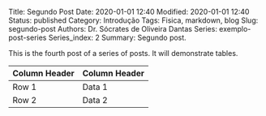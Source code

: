 Title: Segundo Post
Date: 2020-01-01 12:40
Modified: 2020-01-01 12:40
Status: published
Category: Introdução
Tags: Fisica, markdown, blog
Slug: segundo-post
Authors: Dr. Sócrates de Oliveira Dantas
Series: exemplo-post-series
Series_index: 2
Summary: Segundo post.

This is the fourth post of a series of posts. It will demonstrate tables.

| Column Header | Column Header |
| --- | ---| 
| Row 1 | Data 1 |
| Row 2 | Data 2 |
